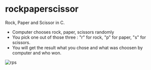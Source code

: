 # rockpaperscissor
Rock, Paper and Scissor in C.

- Computer chooses rock, paper, scissors randomly
- You pick one out of those three : "r" for rock, "p" for paper, "s" for scissors.
- You will get the result what you chose and what was choosen by computer and who won.


![rps](https://user-images.githubusercontent.com/52296431/122643181-05bd7280-d12c-11eb-99ad-a3fda6895b6b.gif)
